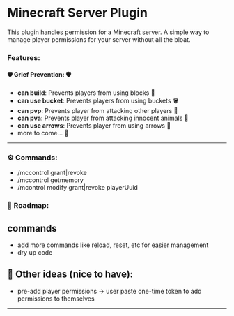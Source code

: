 # Minecraft Server Plugin

This plugin handles permission for a Minecraft server.
A simple way to manage player permissions for your server without all the bloat.

### Features:

#### 🛡️ **Grief Prevention:** 🛡️
- **can build**: Prevents players from using blocks 🧱
- **can use bucket**: Prevents players from using buckets 🪣
- **can pvp**: Prevents player from attacking other players 🤺
- **can pva**: Prevents player from attacking innocent animals 🐶
- **can use arrows**: Prevents player from using arrows 🏹
- more to come... 🚧 
---

### ⚙️ **Commands:**
- /mccontrol <permission> grant|revoke <player> <permission>
- /mccontrol getmemory
- /mcontrol modify <permission> grant|revoke playerUuid


### 🚀 Roadmap:

## commands
- add more commands like reload, reset, etc for easier management
- dry up code

## 🌟 Other ideas (nice to have):
- pre-add player permissions -> user paste one-time token to add permissions to themselves


---


